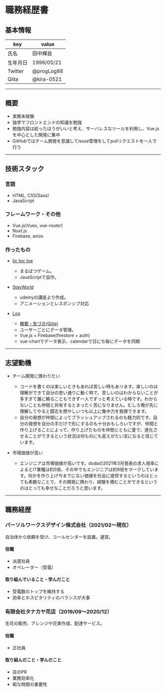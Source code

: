 # 職務経歴書

## 基本情報

|key|value|
|---|---|
|氏名|田中輝良|
|生年月日|1996/05/21|
|Twitter|@progLog88|
|Qiita|@kira-0521|

---

## 概要

- 実務未経験
- 独学でフロントエンドの知識を勉強
- 勉強内容は絞ったほうがいいと考え、サーバレスなツールを利用し、Vue.jsを中心とした開発に集中
- GitHubではチーム開発を意識してissue管理をしてpullリクエストを一人で行う

---

## 技術スタック

### 言語

- HTML, CSS(Sass)
- JavaScript

### フレームワーク・その他

- Vue.js(Vuex, vue-router)
- Nuxt.js
- Firebase, axios


### 作ったもの

- [tic toc toe](https://elastic-mayer-48adcf.netlify.app/)
  - まるばつゲーム。
  - JavaScriptで自作。

- [StayWorld](https://brave-cori-566453.netlify.app/)
  - udemyの講座より作成。
  - アニメーションとレスポンシブ対応

- [Log](https://portfolio-studyapp.web.app/)
  - [概要・気づき(Qiita)](https://qiita.com/kira-0521/items/4388c979846fb99c2ea8)
  - ユーザーごとにデータ管理。
  - Vue.js + Firebase(firestore + auth)
  - vue-chartでデータ表示、calendarで日にち毎にデータを同期

---

## 志望動機

- チーム開発に携わりたい
  - コードを書くのは楽しいときもあれば苦しい時もあリます。楽しいのは理解ができて自分の思い通りに動く時で、苦しいのはわからないことが多すぎて誰に頼ることもできず一人でずっと考えている時です。わからないことも仲間と共有するとまったく苦になりません。むしろ俺が先に理解してやると闘志を燃やしいつも以上に集中力を発揮できます。
  - 自分の発想が仲間によってブラッシュアップされるのも魅力的です。自分の発想を自分の手だけで形にするのも十分おもしろいですが、仲間と作り上げることによって、作り上げたものを仲間とともに愛で、進化させることができるという状況は何ものにも変えがたい宝になると信じています。

- 市場価値が高い
  - エンジニアは市場価値が高いです。dodaの2021年3月発表の求人倍率によるとIT業種は約5倍、その中でもエンジニアは約8倍をマークしています。何かを作り上げ今までにない価値を社会に提供するというのはとっても素敵なことで、その開発に携わり、経験を積むことができるというのはとっても幸せなことだろうと思います。

---
## 職務経歴

### パーソルワークスデザイン株式会社（2021/02〜現在）

自治体から依頼を受け、コールセンターを設置。運営。

#### 役職

- 派遣社員
- オペレーター（受電）

#### 取り組んでいること・学んだこと

- 受電数のトップを維持する
- 効率とホスピタリティのバランスが大事

### 有限会社タナカヤ花店（2019/09〜2020/12）

生花の販売、アレンジや花束作成、配達サービス。
#### 役職

- 正社員

#### 取り組んだこと・学んだこと

- 店のPR
- 業務効率化
- 暇な時間の重要性